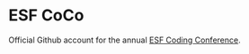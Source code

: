 # ESF CoCo

Official Github account for the annual [ESF Coding Conference](https://www.esf-coco.com/).
